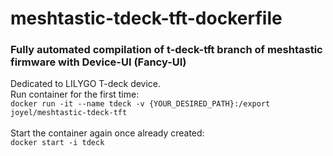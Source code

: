 # meshtastic-tdeck-tft-dockerfile
### Fully automated compilation of t-deck-tft branch of meshtastic firmware with Device-UI (Fancy-UI)
Dedicated to LILYGO T-deck device.<br>
Run container for the first time:<br>
`docker run -it --name tdeck -v {YOUR_DESIRED_PATH}:/export joyel/meshtastic-tdeck-tft`
<br><br>
Start the container again once already created:<br>
`docker start -i tdeck`
